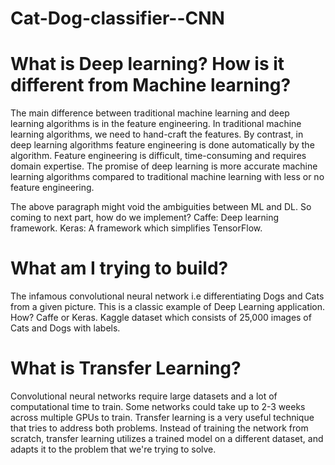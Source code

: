 # Cat-Dog-classifier--CNN

# What is Deep learning? How is it different from Machine learning?

The main difference between traditional machine learning and deep learning algorithms is in the feature engineering. In traditional machine learning algorithms, we need to hand-craft the features. By contrast, in deep learning algorithms feature engineering is done automatically by the algorithm. Feature engineering is difficult, time-consuming and requires domain expertise. The promise of deep learning is more accurate machine learning algorithms compared to traditional machine learning with less or no feature engineering.

The above paragraph might void the ambiguities between ML and DL. So coming to next part, how do we implement?
Caffe: Deep learning framework.
Keras: A framework which simplifies TensorFlow.

# What am I trying to build?
The infamous convolutional neural network i.e differentiating Dogs and Cats from a given picture. This is a classic example of Deep Learning application.
How?
Caffe or Keras.
Kaggle dataset which consists of 25,000 images of Cats and Dogs with labels.

# What is Transfer Learning?
Convolutional neural networks require large datasets and a lot of computational time to train. Some networks could take up to 2-3 weeks across multiple GPUs to train. Transfer learning is a very useful technique that tries to address both problems. Instead of training the network from scratch, transfer learning utilizes a trained model on a different dataset, and adapts it to the problem that we're trying to solve.





